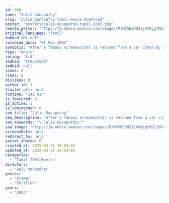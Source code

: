 ```yaml
---
id: 908
name: "Julie Ganapathy"
slug: "julie-ganapathy-tamil-movie-download"
poster: "posters/julie-ganapathy-tamil-2003.jpg"
remote_poster: "https://m.media-amazon.com/images/M/MV5BZDU2YjVmNjgtM2ZjMC00ODNkLTg4N2EtYWQ2OWJmZTRkZTU5XkEyXkFqcGdeQXVyOTk3NTc2MzE@._V1_SX300.jpg"
original_language: "Tamil"
dubbed_in: null
released_date: "01 Feb 2003"
synopsis: "After a famous screenwriter is rescued from a car crash by a fan of his show \"Manga\", he comes to realize that the care that he is receiving is only the beginning of a nightmare of captivity and abuse."
type: "movie"
rating: "6.0"
imdbid: "tt0353590"
tmdbid: null
views: 0
likes: 0
dislikes: 0
author_id: 1
trailer_url: null
runtime: "141 min"
is_featured: 0
is_active: 1
is_comingsoon: 0
seo_title: "Julie Ganapathy"
seo_description: "After a famous screenwriter is rescued from a car crash by a fan of his show \"Manga\", he comes to realize that the care that he is receiving is only the beginning of a nightmare of captivity and abuse."
seo_keywords: "\"Julie Ganapathy\""
seo_image: "https://m.media-amazon.com/images/M/MV5BZDU2YjVmNjgtM2ZjMC00ODNkLTg4N2EtYWQ2OWJmZTRkZTU5XkEyXkFqcGdeQXVyOTk3NTc2MzE@._V1_SX300.jpg"
screenshots: null
redirect_to: null
social_shares: 0
created_at: 2025-03-21 16:54:05
updated_at: 2025-03-21 16:54:05
categories:
  - "Tamil 2003 Movies"
directors:
  - "Balu Mahendra"
genres:
  - "Drama"
  - "Thriller"
years:
  - "2003"
---
```

